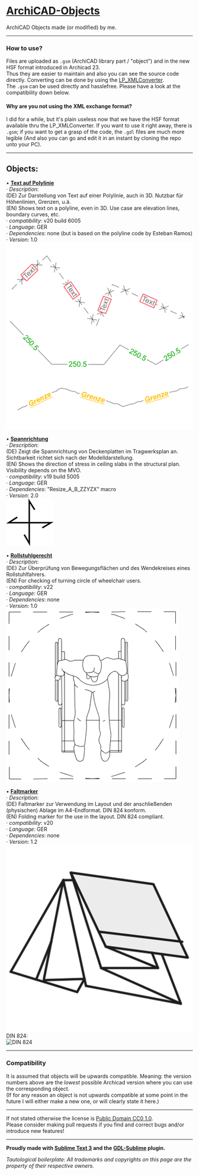 # [ArchiCAD-Objects](https://github.com/runxel/ArchiCAD-Objects)
ArchiCAD Objects made (or modified) by me.

---

### How to use?
Files are uploaded as `.gsm` (ArchiCAD library part / "object") and in the new HSF format introduced in Archicad 23.   
Thus they are easier to maintain and also you can see the source code directly. Converting can be done by using the [LP_XMLConverter](http://gdl.graphisoft.com/tips-and-tricks/how-to-use-the-lp_xmlconverter-tool/).  
The `.gsm` can be used directly and hasslefree. Please have a look at the compatibility down below.

#### Why are you not using the XML exchange format?
I did for a while, but it's plain useless now that we have the HSF format available thru the LP_XMLConverter. If you want to use it right away, there is `.gsm`; if you want to get a grasp of the code, the `.gdl` files are much more legible (And also you can go and edit it in an instant by cloning the repo unto your PC).


---

## Objects:
• [**Text auf Polylinie**](Objects/Text_auf_Polylinie)  
	· _Description_:   
	(DE) Zur Darstellung von Text auf einer Polylinie, auch in 3D. Nutzbar für Höhenlinien, Grenzen, u.ä.  
	(EN) Shows text on a polyline, even in 3D. Use case are elevation lines, boundary curves, etc.  
	· _compatibility_: v20 build 6005  
	· _Language_: GER  
	· _Dependencies_: none (but is based on the polyline code by Esteban Ramos)  
	· _Version_: 1.0  
	![text on polyline](Objects/Text_auf_Polylinie/Text_auf_Polylinie/images/Picture_0.png)

• [**Spannrichtung**](Objects/Spannrichtung)  
	· _Description_:  
	(DE) Zeigt die Spannrichtung von Deckenplatten im Tragwerksplan an. Sichtbarkeit richtet sich nach der Modelldarstellung.  
	(EN) Shows the direction of stress in ceiling slabs in the structural plan. Visibility depends on the MVO.  
	· _compatibility_: v19 build 5005  
	· _Language_: GER   
	· _Dependencies_: "Resize_A_B_ZZYZX" macro  
	· _Version_: 2.0  
	![span direction](Objects/Spannrichtung/Spannrichtung/images/Picture_0.png)

• [**Rollstuhlgerecht**](Objects/Rollstuhlgerecht)  
	· _Description_:   
	(DE) Zur Überprüfung von Bewegungsflächen und des Wendekreises eines Rollstuhlfahrers.  
	(EN) For checking of turning circle of wheelchair users.  
	· _compatibility_: v22  
	· _Language_: GER  
	· _Dependencies_: none  
	· _Version_: 1.0  
	![turning circle](Objects/Rollstuhlgerecht/Rollstuhlgerecht/images/Picture_0.png)

• [**Faltmarker**](Objects/Faltmarker)  
    · _Description_:   
    (DE) Faltmarker zur Verwendung im Layout und der anschließenden (physischen) Ablage im A4-Endformat. DIN 824 konform.  
    (EN) Folding marker for the use in the layout. DIN 824 compliant.  
    · _compatibility_: v20  
    · _Language_: GER  
    · _Dependencies_: none  
    · _Version_: 1.2  
    ![Faltmarker](Objects/Faltmarker/Faltmarker/images/Picture_0.png)  
    DIN 824:  
    ![DIN 824](https://i.imgur.com/G5TzGH7.png)


---

### Compatibility
It is assumed that objects will be upwards compatible. Meaning: the version numbers above are the _lowest_ possible Archicad version where you can use the corresponding object.  
(If for any reason an object is not upwards compatible at some point in the future I will either make a new one, or will clearly state it here.)

---

If not stated otherwise the license is [Public Domain CC0 1.0](https://creativecommons.org/publicdomain/zero/1.0/).  
Please consider making pull requests if you find and correct bugs and/or introduce new features!

---


**Proudly made with [Sublime Text 3](https://www.sublimetext.com/) and the [GDL-Sublime](https://github.com/runxel/GDL-sublime) plugin.**

_Tautological boilerplate: All trademarks and copyrights on this page are the property of their respective owners._
